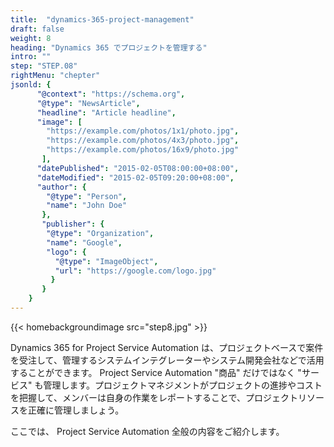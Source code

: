 ```yaml
---
title:  "dynamics-365-project-management"
draft: false
weight: 8
heading: "Dynamics 365 でプロジェクトを管理する"
intro: ""
step: "STEP.08"
rightMenu: "chepter"
jsonld: {
      "@context": "https://schema.org",
      "@type": "NewsArticle",
      "headline": "Article headline",
      "image": [
        "https://example.com/photos/1x1/photo.jpg",
        "https://example.com/photos/4x3/photo.jpg",
        "https://example.com/photos/16x9/photo.jpg"
       ],
      "datePublished": "2015-02-05T08:00:00+08:00",
      "dateModified": "2015-02-05T09:20:00+08:00",
      "author": {
        "@type": "Person",
        "name": "John Doe"
       },
       "publisher": {
        "@type": "Organization",
        "name": "Google",
        "logo": {
          "@type": "ImageObject",
          "url": "https://google.com/logo.jpg"
         }
       }
    }
---
```


{{< homebackgroundimage src="step8.jpg" >}}

Dynamics 365 for Project Service Automation は、プロジェクトベースで案件を受注して、管理するシステムインテグレーターやシステム開発会社などで活用することができます。 Project Service Automation "商品" だけではなく "サービス" も管理します。プロジェクトマネジメントがプロジェクトの進捗やコストを把握して、メンバーは自身の作業をレポートすることで、プロジェクトリソースを正確に管理しましょう。

ここでは、 Project Service Automation 全般の内容をご紹介します。